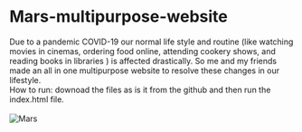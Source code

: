 # Mars-multipurpose-website
Due to a pandemic COVID-19 our normal life style and routine (like watching movies in cinemas, ordering food online, attending cookery shows, and reading books in libraries ) is affected drastically. So me and my friends made an all in one multipurpose website to resolve these changes in our lifestyle.
<br> How to run: downoad the files as is it from the github and then run the index.html file.<br><br>
![Mars](https://user-images.githubusercontent.com/60167065/169597883-bc427000-0d08-428e-ab6c-2f674780fa6d.png)

